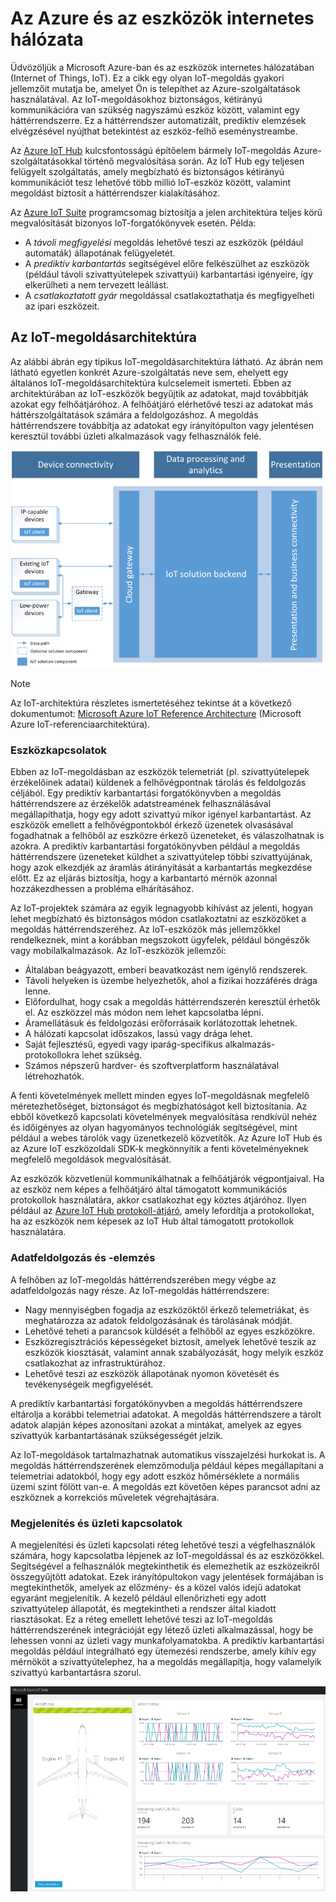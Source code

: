 
# <a name="azure-and-internet-of-things"></a>Az Azure és az eszközök internetes hálózata

Üdvözöljük a Microsoft Azure-ban és az eszközök internetes hálózatában (Internet of Things, IoT). Ez a cikk egy olyan IoT-megoldás gyakori jellemzőit mutatja be, amelyet Ön is telepíthet az Azure-szolgáltatások használatával. Az IoT-megoldásokhoz biztonságos, kétirányú kommunikációra van szükség nagyszámú eszköz között, valamint egy háttérrendszerre. Ez a háttérrendszer automatizált, prediktív elemzések elvégzésével nyújthat betekintést az eszköz-felhő eseménystreambe.

Az [Azure IoT Hub][lnk-iot-hub] kulcsfontosságú építőelem bármely IoT-megoldás Azure-szolgáltatásokkal történő megvalósítása során. Az IoT Hub egy teljesen felügyelt szolgáltatás, amely megbízható és biztonságos kétirányú kommunikációt tesz lehetővé több millió IoT-eszköz között, valamint megoldást biztosít a háttérrendszer kialakításához. 

Az [Azure IoT Suite][lnk-iot-suite] programcsomag biztosítja a jelen architektúra teljes körű megvalósítását bizonyos IoT-forgatókönyvek esetén. Példa:

* A *távoli megfigyelési* megoldás lehetővé teszi az eszközök (például automaták) állapotának felügyeletét.
* A *prediktív karbantartás* segítségével előre felkészülhet az eszközök (például távoli szivattyútelepek szivattyúi) karbantartási igényeire, így elkerülheti a nem tervezett leállást.
* A *csatlakoztatott gyár* megoldással csatlakoztathatja és megfigyelheti az ipari eszközeit.

## <a name="iot-solution-architecture"></a>Az IoT-megoldásarchitektúra

Az alábbi ábrán egy tipikus IoT-megoldásarchitektúra látható. Az ábrán nem látható egyetlen konkrét Azure-szolgáltatás neve sem, ehelyett egy általános IoT-megoldásarchitektúra kulcselemeit ismerteti. Ebben az architektúrában az IoT-eszközök begyűjtik az adatokat, majd továbbítják azokat egy felhőátjáróhoz. A felhőátjáró elérhetővé teszi az adatokat más háttérszolgáltatások számára a feldolgozáshoz. A megoldás háttérrendszere továbbítja az adatokat egy irányítópulton vagy jelentésen keresztül további üzleti alkalmazások vagy felhasználók felé.

![Az IoT-megoldásarchitektúra][img-solution-architecture]

> [!NOTE]
> Az IoT-architektúra részletes ismertetéséhez tekintse át a következő dokumentumot: [Microsoft Azure IoT Reference Architecture][lnk-refarch] (Microsoft Azure IoT-referenciaarchitektúra).

### <a name="device-connectivity"></a>Eszközkapcsolatok

Ebben az IoT-megoldásban az eszközök telemetriát (pl. szivattyútelepek érzékelőinek adatai) küldenek a felhővégpontnak tárolás és feldolgozás céljából. Egy prediktív karbantartási forgatókönyvben a megoldás háttérrendszere az érzékelők adatstreamének felhasználásával megállapíthatja, hogy egy adott szivattyú mikor igényel karbantartást. Az eszközök emellett a felhővégpontokból érkező üzenetek olvasásával fogadhatnak a felhőből az eszközre érkező üzeneteket, és válaszolhatnak is azokra. A prediktív karbantartási forgatókönyvben például a megoldás háttérrendszere üzeneteket küldhet a szivattyútelep többi szivattyújának, hogy azok elkezdjék az áramlás átirányítását a karbantartás megkezdése előtt. Ez az eljárás biztosítja, hogy a karbantartó mérnök azonnal hozzákezdhessen a probléma elhárításához.

Az IoT-projektek számára az egyik legnagyobb kihívást az jelenti, hogyan lehet megbízható és biztonságos módon csatlakoztatni az eszközöket a megoldás háttérrendszeréhez. Az IoT-eszközök más jellemzőkkel rendelkeznek, mint a korábban megszokott ügyfelek, például böngészők vagy mobilalkalmazások. Az IoT-eszközök jellemzői:

* Általában beágyazott, emberi beavatkozást nem igénylő rendszerek.
* Távoli helyeken is üzembe helyezhetők, ahol a fizikai hozzáférés drága lenne.
* Előfordulhat, hogy csak a megoldás háttérrendszerén keresztül érhetők el. Az eszközzel más módon nem lehet kapcsolatba lépni.
* Áramellátásuk és feldolgozási erőforrásaik korlátozottak lehetnek.
* A hálózati kapcsolat időszakos, lassú vagy drága lehet.
* Saját fejlesztésű, egyedi vagy iparág-specifikus alkalmazás-protokollokra lehet szükség.
* Számos népszerű hardver- és szoftverplatform használatával létrehozhatók.

A fenti követelmények mellett minden egyes IoT-megoldásnak megfelelő méretezhetőséget, biztonságot és megbízhatóságot kell biztosítania. Az ebből következő kapcsolati követelmények megvalósítása rendkívül nehéz és időigényes az olyan hagyományos technológiák segítségével, mint például a webes tárolók vagy üzenetkezelő közvetítők. Az Azure IoT Hub és az Azure IoT eszközoldali SDK-k megkönnyítik a fenti követelményeknek megfelelő megoldások megvalósítását.

Az eszközök közvetlenül kommunikálhatnak a felhőátjárók végpontjaival. Ha az eszköz nem képes a felhőátjáró által támogatott kommunikációs protokollok használatára, akkor csatlakozhat egy köztes átjáróhoz. Ilyen például az [Azure IoT Hub protokoll-átjáró][lnk-protocol-gateway], amely lefordítja a protokollokat, ha az eszközök nem képesek az IoT Hub által támogatott protokollok használatára.

### <a name="data-processing-and-analytics"></a>Adatfeldolgozás és -elemzés

A felhőben az IoT-megoldás háttérrendszerében megy végbe az adatfeldolgozás nagy része. Az IoT-megoldás háttérrendszere:

* Nagy mennyiségben fogadja az eszközöktől érkező telemetriákat, és meghatározza az adatok feldolgozásának és tárolásának módját. 
* Lehetővé teheti a parancsok küldését a felhőből az egyes eszközökre.
* Eszközregisztrációs képességeket biztosít, amelyek lehetővé teszik az eszközök kiosztását, valamint annak szabályozását, hogy melyik eszköz csatlakozhat az infrastruktúrához.
* Lehetővé teszi az eszközök állapotának nyomon követését és tevékenységeik megfigyelését.

A prediktív karbantartási forgatókönyvben a megoldás háttérrendszere eltárolja a korábbi telemetriai adatokat. A megoldás háttérrendszere a tárolt adatok alapján képes azonosítani azokat a mintákat, amelyek az egyes szivattyúk karbantartásának szükségességét jelzik.

Az IoT-megoldások tartalmazhatnak automatikus visszajelzési hurkokat is. A megoldás háttérrendszerének elemzőmodulja például képes megállapítani a telemetriai adatokból, hogy egy adott eszköz hőmérséklete a normális üzemi szint fölött van-e. A megoldás ezt követően képes parancsot adni az eszköznek a korrekciós műveletek végrehajtására.

### <a name="presentation-and-business-connectivity"></a>Megjelenítés és üzleti kapcsolatok

A megjelenítési és üzleti kapcsolati réteg lehetővé teszi a végfelhasználók számára, hogy kapcsolatba lépjenek az IoT-megoldással és az eszközökkel. Segítségével a felhasználók megtekinthetik és elemezhetik az eszközeikről összegyűjtött adatokat. Ezek irányítópultokon vagy jelentések formájában is megtekinthetők, amelyek az előzmény- és a közel valós idejű adatokat egyaránt megjelenítik. A kezelő például ellenőrizheti egy adott szivattyútelep állapotát, és megtekintheti a rendszer által kiadott riasztásokat. Ez a réteg emellett lehetővé teszi az IoT-megoldás háttérrendszerének integrációját egy létező üzleti alkalmazással, hogy be lehessen vonni az üzleti vagy munkafolyamatokba. A prediktív karbantartási megoldás például integrálható egy ütemezési rendszerbe, amely kihív egy mérnököt a szivattyútelephez, ha a megoldás megállapítja, hogy valamelyik szivattyú karbantartásra szorul.

![Az IoT-megoldás irányítópultja][img-dashboard]

[img-solution-architecture]: ./media/iot-azure-and-iot/iot-reference-architecture.png
[img-dashboard]: ./media/iot-azure-and-iot/iot-suite.png

[lnk-iot-hub]: ../articles/iot-hub/iot-hub-what-is-iot-hub.md
[lnk-iot-suite]: ../articles/iot-suite/iot-suite-overview.md
[lnk-machinelearning]: http://azure.microsoft.com/documentation/services/machine-learning/
[Azure IoT Suite]: http://azure.microsoft.com/solutions/iot
[lnk-protocol-gateway]:  ../articles/iot-hub/iot-hub-protocol-gateway.md
[lnk-refarch]: http://download.microsoft.com/download/A/4/D/A4DAD253-BC21-41D3-B9D9-87D2AE6F0719/Microsoft_Azure_IoT_Reference_Architecture.pdf
